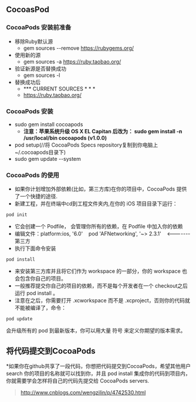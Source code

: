 ## CocoasPod

### CocoaPods 安装前准备
* 移除Ruby默认源
  * gem sources --remove https://rubygems.org/
* 使用新的源
  * gem sources -a https://ruby.taobao.org/
* 验证新源是否替换成功
  * gem sources -l
* 替换成功后
  *  *** CURRENT SOURCES * * *
  * https://ruby.taobao.org/

### CocoaPods 安装
* sudo gem install cocoapods
  * **注意：苹果系统升级 OS X EL Capitan 后改为：
 sudo gem install -n /usr/local/bin cocoapods (v1.0.0)**
* pod setup(//将 CocoaPods Specs repository复制到你电脑上~/.cocoapods目录下)
* sudo gem update --system

### CocoaPods 的使用
* 如果你计划增加外部依赖(比如，第三方库)在你的项目中，CocoaPods 提供了一个快捷的途径.
* 新建工程，并在终端中cd到工程文件夹内,在你的 iOS 项目目录下运行：
```
pod init
```
* 它会创建一个 Podfile， 会管理你所有的依赖，在 Podfile 中加入你的依赖
* 编辑文件：platform:ios, '6.0'   
 pod 'AFNetworking', '~> 2.3.1'    <-------第三方
* 执行下面命令安装 
```
pod install
```
* 来安装第三方库并且将它们作为 workspace 的一部分，你的 workspace 也会包含你自己的项目。 
* 一般推荐提交你自己的项目的依赖，而不是每个开发者在一个 checkout之后运行 pod install 。
* 注意在之后，你需要打开 .xcworkspace 而不是 .xcproject，否则你的代码就不能被编译了，命令：
```
pod update
```
会升级所有的 pod 到最新版本，你可以用大量 符号 来定义你期望的版本需求。

## 将代码提交到CocoaPods
*如果你在github共享了一段代码，你想把代码提交到CocoaPods，希望其他用户search 你的项目的名称就可以找到你，并且 pod install 集成你的代码到项目内，你就需要学会怎样将自己的代码先提交给 CocoaPods servers.
 >http://www.cnblogs.com/wengzilin/p/4742530.html
